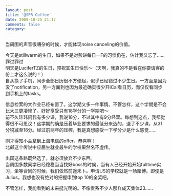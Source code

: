 ```yaml
---
layout: post
title: '@SPR Coffee'
date: 2009-10-25 21:17
comments: false
category: 
---
```

    

当周围的声音很嘈杂的时候，才能体现noise canceling的价值。  
  
今天是stillwarm的生日，如果不是对煎饼每日一F的习惯仍在，估计我又忘了……罪过罪过  
明天是LuciferTZ的生日，预祝其生日快乐～（天啊，我真的不是看在你要请客的份上才这么说的！）  
自从换了手机，同步全部日历很不方便起，似乎已经错过不少生日。一方面是因为没了notification，另一方面到也因为最近确实很少开iCal看日历，而仅仅看同步到手机上的tasks。  
  
信息检索的大作业已经布置了。这学期又多一件事情。不管怎样，这个学期是不会比大三更凄惨了。好好享受只有18学分的一学期吧～  
前不久玮玮问我有多少课，我说18分，不过其中有9分经双。每想到这点，我都觉得很不可思议！这学期的确是压着毕业要求的最低分来选的，退了不少课，从31分锐减至18分。经过前两年的压榨，我是真想感受一下学分少是什么感觉……  
  
刚才得知小兰拿到上海电信的offer，恭喜啊！  
北邮这个传说中应届生就业最牛的学校果然名不虚传。  
  
出国这条路既然选了，就必须放弃不少东西。  
当周围多数同学已经稳稳当当找好boss的时候，当有人已经开始开始fulltime实习，坐等合同的时候，我们依然前途未卜。申请US的学校就是一场赌博。即便是Julius，我想也没有绝对的把握申到top 10的全奖吧。  
  
不管怎样，我能看到的未来挺光明的。不像贵系不少人那样成天集体23……  

